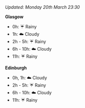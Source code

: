 *Updated: Monday 20th March 23:30*

**Glasgow**

* 0h: :umbrella: Rainy
* 1h: :cloud: Cloudy
* 2h - 5h: :umbrella: Rainy
* 6h - 10h: :cloud: Cloudy
* 11h: :umbrella: Rainy

**Edinburgh**

* 0h, 1h: :cloud: Cloudy
* 2h - 5h: :umbrella: Rainy
* 6h - 10h: :cloud: Cloudy
* 11h: :umbrella: Rainy

